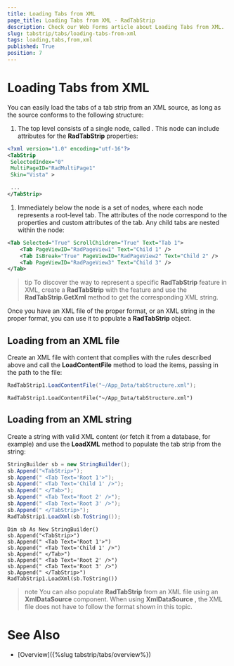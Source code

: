 ```yaml
---
title: Loading Tabs from XML
page_title: Loading Tabs from XML - RadTabStrip
description: Check our Web Forms article about Loading Tabs from XML.
slug: tabstrip/tabs/loading-tabs-from-xml
tags: loading,tabs,from,xml
published: True
position: 7
---
```


# Loading Tabs from XML

You can easily load the tabs of a tab strip from an XML source, as long as the source conforms to the following structure:

1. The top level consists of a single node, called <TabStrip>. This node can include attributes for the **RadTabStrip** properties:

````XML	  
<?xml version="1.0" encoding="utf-16"?>
<TabStrip
 SelectedIndex="0"
 MultiPageID="RadMultiPage1"
 Skin="Vista" >

 ...
</TabStrip> 	  
````

1. Immediately below the <TabStrip> node is a set of <Tab> nodes, where each node represents a root-level tab. The attributes of the <Tab> node correspond to the properties and custom attributes of the tab. Any child tabs are nested within the <Tab> node:

````XML	 
<Tab Selected="True" ScrollChildren="True" Text="Tab 1">
	<Tab PageViewID="RadPageView1" Text="Child 1" />
	<Tab IsBreak="True" PageViewID="RadPageView2" Text="Child 2" />
	<Tab PageViewID="RadPageView3" Text="Child 3" />
</Tab> 				
````

>tip To discover the way to represent a specific **RadTabStrip** feature in XML, create a **RadTabStrip** with the feature and use the **RadTabStrip.GetXml** method to get the corresponding XML string.
>


Once you have an XML file of the proper format, or an XML string in the proper format, you can use it to populate a **RadTabStrip** object.

## Loading from an XML file

Create an XML file with content that complies with the rules described above and call the **LoadContentFile** method to load the items, passing in the path to the file:

````C#
RadTabStrip1.LoadContentFile("~/App_Data/tabStructure.xml");				
````
````VB.NET
RadTabStrip1.LoadContentFile("~/App_Data/tabStructure.xml")	
````

## Loading from an XML string

Create a string with valid XML content (or fetch it from a database, for example) and use the **LoadXML** method to populate the tab strip from the string:

````C#
StringBuilder sb = new StringBuilder();
sb.Append("<TabStrip>");
sb.Append(" <Tab Text='Root 1'>");
sb.Append(" <Tab Text='Child 1' />");
sb.Append(" </Tab>");
sb.Append(" <Tab Text='Root 2' />");
sb.Append(" <Tab Text='Root 3' />");
sb.Append(" </TabStrip>");
RadTabStrip1.LoadXml(sb.ToString());				
````
````VB.NET
Dim sb As New StringBuilder()
sb.Append("<TabStrip>")
sb.Append(" <Tab Text='Root 1'>")
sb.Append(" <Tab Text='Child 1' />")
sb.Append(" </Tab>")
sb.Append(" <Tab Text='Root 2' />")
sb.Append(" <Tab Text='Root 3' />")
sb.Append(" </TabStrip>")
RadTabStrip1.LoadXml(sb.ToString())				
````

>note You can also populate **RadTabStrip** from an XML file using an **XmlDataSource** component. When using **XmlDataSource** , the XML file does not have to follow the format shown in this topic.
>

# See Also

 * [Overview]({%slug tabstrip/tabs/overview%})
